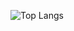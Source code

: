 ![Top Langs](https://github-readme-stats.vercel.app/api/top-langs/?username=harryuiop&layout=compact&theme=dark)
